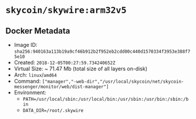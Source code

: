 # `skycoin/skywire:arm32v5`

## Docker Metadata

- Image ID: `sha256:940163a113b19a9cf46b912b2f952eb2cdd00c440d1570334f3953e388f75e10`
- Created: `2018-12-05T00:27:59.734240652Z`
- Virtual Size: ~ 71.47 Mb
    (total size of all layers on-disk)
- Arch: `linux`/`amd64`
- Command: `["manager","-web-dir","/usr/local/skycoin/net/skycoin-messenger/monitor/web/dist-manager"]`
- Environment:
    - `PATH=/usr/local/sbin:/usr/local/bin:/usr/sbin:/usr/bin:/sbin:/bin`
    - `DATA_DIR=/root/.skywire`

